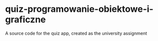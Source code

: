 # quiz-programowanie-obiektowe-i-graficzne
A source code for the quiz app, created as the university assignment
